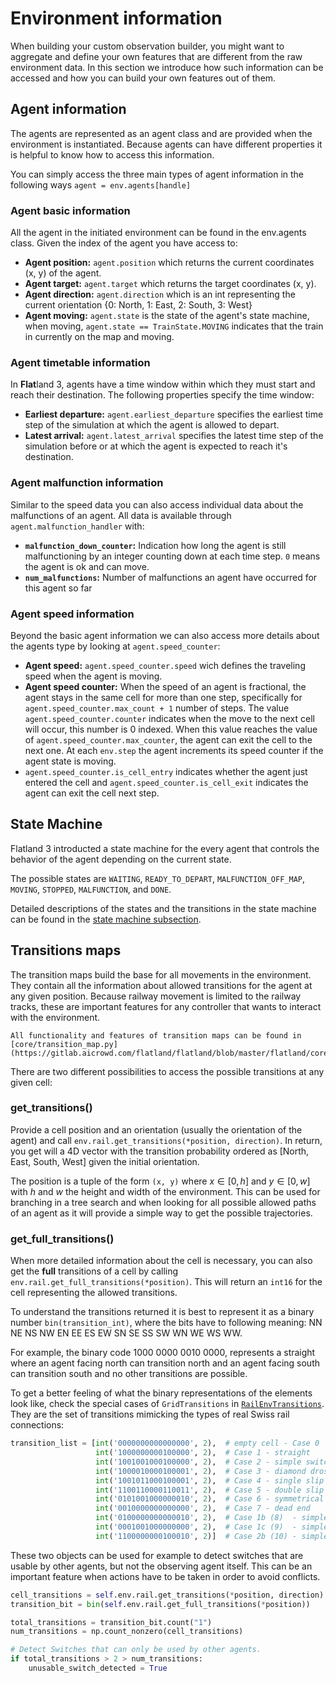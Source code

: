 Environment information
=======================

When building your custom observation builder, you might want to aggregate and define your own features that are different from the raw environment data. In this section we introduce how such information can be accessed and how you can build your own features out of them.


Agent information
-----------------

The agents are represented as an agent class and are provided when the environment is instantiated. Because agents can have different properties it is helpful to know how to access this information. 

You can simply access the three main types of agent information in the following ways `agent = env.agents[handle]`

### Agent basic information 

All the agent in the initiated environment can be found in the env.agents class. Given the index of the agent you have access to:
-   **Agent position:** `agent.position` which returns the current coordinates (x, y) of the agent.
-   **Agent target:** `agent.target` which returns the target coordinates (x, y).
-   **Agent direction:** `agent.direction` which is an int representing the current orientation {0: North, 1: East, 2: South, 3: West}
-   **Agent moving:** `agent.state` is the state of the agent's state machine, when moving, `agent.state == TrainState.MOVING` indicates that the train in currently on the map and moving.

### Agent timetable information 

In **Flat**land 3, agents have a time window within which they must start and reach their destination. The following properties specify the time window:
-   **Earliest departure:** `agent.earliest_departure` specifies the earliest time step of the simulation at which the agent is allowed to depart.
-   **Latest arrival:** `agent.latest_arrival` specifies the latest time step of the simulation before or at which the agent is expected to reach it's destination.

### Agent malfunction information

Similar to the speed data you can also access individual data about the
malfunctions of an agent. All data is available through
`agent.malfunction_handler` with:

- **`malfunction_down_counter`:** Indication how long the agent is still malfunctioning by an integer counting down at each time step. `0` means the agent is ok and can move.
- **`num_malfunctions`:** Number of malfunctions an agent have occurred for this agent so far

### Agent speed information

Beyond the basic agent information we can also access more details about
the agents type by looking at `agent.speed_counter`:

-   **Agent speed:** `agent.speed_counter.speed` wich defines the traveling speed when the agent is moving.
-   **Agent speed counter:** When the speed of an agent is fractional, the agent stays in the same cell for more than one step, specifically for `agent.speed_counter.max_count + 1` number of steps. The value `agent.speed_counter.counter` indicates when the move to the next cell will occur, this number is 0 indexed. When this value reaches the value of `agent.speed_counter.max_counter`, the agent can exit the cell to the next one. At each `env.step` the agent increments its speed counter if the agent state is moving.
- `agent.speed_counter.is_cell_entry` indicates whether the agent just entered the cell and `agent.speed_counter.is_cell_exit` indicates the agent can exit the cell next step.

## State Machine

Flatland 3 introducted a state machine for the every agent that controls the behavior of the agent depending on the current state.

The possible states are `WAITING`, `READY_TO_DEPART`, `MALFUNCTION_OFF_MAP`, `MOVING`, `STOPPED`, `MALFUNCTION`, and `DONE`.

Detailed descriptions of the states and the transitions in the state machine can be found in the [state machine subsection](https://flatland.aicrowd.com/environment/state_machine.html).


Transitions maps
----------------

The transition maps build the base for all movements in the environment. They contain all the information about allowed transitions for the agent at any given position. Because railway movement is limited to the railway tracks, these are important features for any controller that wants to interact with the environment. 

```{admonition} Code reference
All functionality and features of transition maps can be found in [core/transition_map.py](https://gitlab.aicrowd.com/flatland/flatland/blob/master/flatland/core/transition_map.py).
```

There are two different possibilities to access the possible transitions at any given cell:

### get_transitions()

Provide a cell position and an orientation (usually the orientation of the agent) and call `env.rail.get_transitions(*position, direction)`. In return, you get will a 4D vector with the transition probability ordered as [North, East, South, West] given the initial orientation.

The position is a tuple of the form `(x, y)` where $x \in [0, h]$ and $y \in [0, w]$ with $h$ and $w$ the height and width of the environment. This can be used for branching in a tree search and when looking for all possible allowed paths of an agent as it will provide a simple way to get the possible trajectories.

### get_full_transitions()
    
When more detailed information about the cell is necessary, you can also get the **full** transitions of a cell by calling `env.rail.get_full_transitions(*position)`. This will return an `int16` for the cell representing the allowed transitions. 

To understand the transitions returned it is best to represent it as a binary number `bin(transition_int)`, where the bits have to following meaning: NN NE NS NW EN EE ES EW SN SE SS SW WN WE WS WW. 

For example, the binary code 1000 0000 0010 0000, represents a straight where an agent facing north can transition north and an agent facing south can transition south and no other transitions are possible. 

To get a better feeling of what the binary representations of the elements look like, check the special cases of `GridTransitions` in [`RailEnvTransitions`](https://gitlab.aicrowd.com/flatland/flatland/blob/master/flatland/core/grid/rail_env_grid.py#L28). They are the set of transitions mimicking the types of real Swiss rail connections:

```python
transition_list = [int('0000000000000000', 2),  # empty cell - Case 0
                   int('1000000000100000', 2),  # Case 1 - straight
                   int('1001001000100000', 2),  # Case 2 - simple switch
                   int('1000010000100001', 2),  # Case 3 - diamond drossing
                   int('1001011000100001', 2),  # Case 4 - single slip
                   int('1100110000110011', 2),  # Case 5 - double slip
                   int('0101001000000010', 2),  # Case 6 - symmetrical
                   int('0010000000000000', 2),  # Case 7 - dead end
                   int('0100000000000010', 2),  # Case 1b (8)  - simple turn right
                   int('0001001000000000', 2),  # Case 1c (9)  - simple turn left
                   int('1100000000100010', 2)]  # Case 2b (10) - simple switch mirrored
```

These two objects can be used for example to detect switches that are usable by other agents, but not the observing agent itself. This can be an important feature when actions have to be taken in order to avoid conflicts.

```python
cell_transitions = self.env.rail.get_transitions(*position, direction)
transition_bit = bin(self.env.rail.get_full_transitions(*position))

total_transitions = transition_bit.count("1")
num_transitions = np.count_nonzero(cell_transitions)

# Detect Switches that can only be used by other agents.
if total_transitions > 2 > num_transitions:
    unusable_switch_detected = True
```


